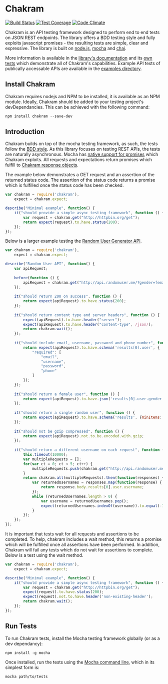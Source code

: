 # Chakram

[![Build Status](https://travis-ci.org/dareid/chakram.svg?branch=master)](https://travis-ci.org/dareid/chakram) [![Test Coverage](https://codeclimate.com/github/dareid/chakram/badges/coverage.svg)](https://codeclimate.com/github/dareid/chakram) [![Code Climate](https://codeclimate.com/github/dareid/chakram/badges/gpa.svg)](https://codeclimate.com/github/dareid/chakram)

Chakram is an API testing framework designed to perform end to end tests on JSON REST endpoints. The library offers a BDD testing style and fully exploits javascript promises - the resulting tests are simple, clear and expressive. The library is built on [node.js](https://nodejs.org/), [mocha](http://mochajs.org/) and [chai](http://chaijs.com/). 

More information is available in the [library's documentation](http://dareid.github.io/chakram/) and its [own tests](https://github.com/dareid/chakram/tree/master/test) which demonstrate all of Chakram's capabilities. Example API tests of publically accessable APIs are available in the [examples directory](https://github.com/dareid/chakram/tree/master/examples).

## Install Chakram
Chakram requires nodejs and NPM to be installed, it is available as an NPM module. Ideally, Chakram should be added to your testing project's devDependancies. This can be achieved with the following command:
```js
npm install chakram --save-dev
```

## Introduction
Chakram builds on top of the mocha testing framework, as such, the tests follow the [BDD style](http://mochajs.org/#getting-started). As this library focuses on testing REST APIs, the tests are naturally asynchronous. Mocha has [native support for promises](http://mochajs.org/#asynchronous-code) which Chakram exploits. All requests and expectations return promises which fulfill to [Chakram response objects](http://dareid.github.io/chakram/global.html#ChakramResponse).

The example below demonstrates a GET request and an assertion of the returned status code. The assertion of the status code returns a promise which is fulfilled once the status code has been checked. 

```js
var chakram = require('chakram'),
    expect = chakram.expect;

describe("Minimal example", function() {    
    it("should provide a simple async testing framework", function () {
        var request = chakram.get("http://httpbin.org/get");
        return expect(request).to.have.status(200);
    });
});
```
Below is a larger example testing the [Random User Generator API](https://randomuser.me/).

```js
var chakram = require('chakram'),
    expect = chakram.expect;

describe("Random User API", function() {
    var apiRequest;
    
    before(function () {
        apiRequest = chakram.get("http://api.randomuser.me/?gender=female");
    });
    
    it("should return 200 on success", function () {
        return expect(apiRequest).to.have.status(200);
    });
    
    it("should return content type and server headers", function () {
        expect(apiRequest).to.have.header("server");
        expect(apiRequest).to.have.header("content-type", /json/);
        return chakram.wait();
    });
    
    it("should include email, username, password and phone number", function () {
        return expect(apiRequest).to.have.schema('results[0].user', {
            "required": [
                "email", 
                "username", 
                "password", 
                "phone"
            ]
        });
    });
    
    it("should return a female user", function () {
        return expect(apiRequest).to.have.json('results[0].user.gender', 'female');
    });
    
    it("should return a single random user", function () {
        return expect(apiRequest).to.have.schema('results', {minItems: 1, maxItems: 1});
    }); 
    
    it("should not be gzip compressed", function () {
        return expect(apiRequest).not.to.be.encoded.with.gzip;
    });
    
    it("should return a different username on each request", function () {
        this.timeout(10000);
        var multipleRequests = [];
        for(var ct = 0; ct < 5; ct++) {
            multipleRequests.push(chakram.get("http://api.randomuser.me/?gender=female"));
        }
        return chakram.all(multipleRequests).then(function(responses) {
            var returnedUsernames = responses.map(function(response) {
                return response.body.results[0].user.username;
            });
            while (returnedUsernames.length > 0) {
                var username = returnedUsernames.pop();
                expect(returnedUsernames.indexOf(username)).to.equal(-1);
            }
        });
    });
});

```
It is important that tests wait for all requests and assertions to be completed. To help, chakram includes a wait method, this returns a promise which will be fulfilled once all assertions have been performed. In addition, Chakram will fail any tests which do not wait for assertions to complete. Below is a test using the wait method. 

```js
var chakram = require('chakram'),
    expect = chakram.expect;

describe("Minimal example", function() {    
    it("should provide a simple async testing framework", function () {
        var request = chakram.get("http://httpbin.org/get");
        expect(request).to.have.status(200);
        expect(request).not.to.have.header('non-existing-header');
        return chakram.wait();
    });
});
```


## Run Tests
To run Chakram tests, install the Mocha testing framework globally (or as a dev dependancy):
```
npm install -g mocha
```
Once installed, run the tests using the [Mocha command line](http://mochajs.org/#usage), which in its simplest form is:
```
mocha path/to/tests
```